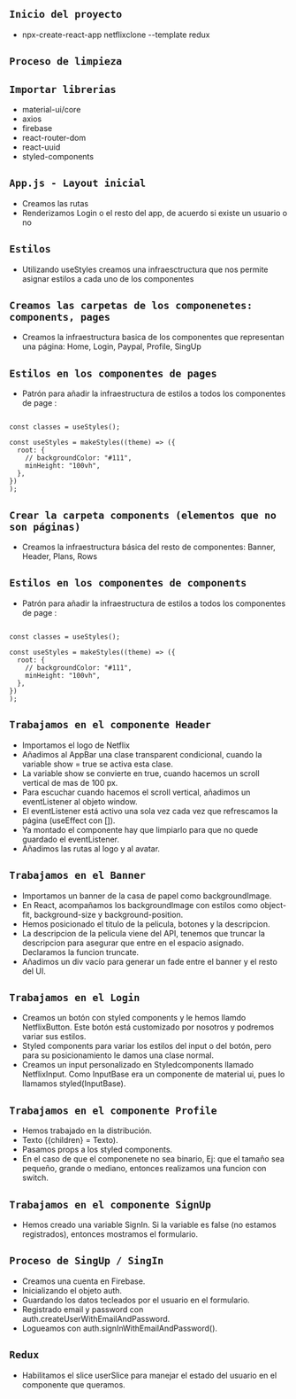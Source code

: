 
## `Inicio del proyecto`

- npx-create-react-app netflixclone --template redux

## `Proceso de limpieza`

## `Importar librerias`

- material-ui/core 
- axios 
- firebase 
- react-router-dom 
- react-uuid 
- styled-components

## `App.js - Layout inicial`

- Creamos las rutas
- Renderizamos Login o el resto del app, de acuerdo si existe un usuario o no

## `Estilos`

- Utilizando useStyles creamos una infraesctructura que nos permite asignar estilos a cada uno de los componentes

## `Creamos las carpetas de los componenetes: components, pages`

- Creamos la infraestructura basica de los componentes que representan una página: Home, Login, Paypal, Profile, SingUp

## `Estilos en los componentes de pages`

- Patrón para añadir la infraestructura de estilos a todos los componentes de page :

```

const classes = useStyles();

const useStyles = makeStyles((theme) => ({
  root: {
    // backgroundColor: "#111",
    minHeight: "100vh",
  },
})
);

```

## `Crear la carpeta components (elementos que no son páginas)`

- Creamos la infraestructura básica del resto de componentes: Banner, Header, Plans, Rows

## `Estilos en los componentes de components`

- Patrón para añadir la infraestructura de estilos a todos los componentes de page :

```

const classes = useStyles();

const useStyles = makeStyles((theme) => ({
  root: {
    // backgroundColor: "#111",
    minHeight: "100vh",
  },
})
);

```

## `Trabajamos en el componente Header`

- Importamos el logo de Netflix
- Añadimos al AppBar una clase transparent condicional, cuando la variable show = true se activa esta clase.
- La variable show se convierte en true, cuando hacemos un scroll vertical de mas de 100 px.
- Para escuchar cuando hacemos el scroll vertical, añadimos un eventListener al objeto window.
- El eventListener está activo una sola vez cada vez que refrescamos la página (useEffect con []).
- Ya montado el componente hay que limpiarlo para que no quede guardado el eventListener.
- Añadimos las rutas al logo y al avatar.

## `Trabajamos en el Banner`

- Importamos un banner de la casa de papel como backgroundImage.
- En React, acompañamos los backgroundImage con estilos como object-fit, background-size y background-position.
- Hemos posicionado el titulo de la pelicula, botones y la descripcion.
- La descripcion de la pelicula viene del API, tenemos que truncar la descripcion para asegurar que entre en el espacio asignado. Declaramos la funcion truncate.
- Añadimos un div vacío para generar un fade entre el banner y el resto del UI.

## `Trabajamos en el Login`

- Creamos un botón con styled components y le hemos llamdo NetflixButton. Este botón está customizado por nosotros y podremos variar sus estilos.
- Styled components para variar los estilos del input o del botón, pero para su posicionamiento le damos una clase normal.
- Creamos un input personalizado en Styledcomponents llamado NetflixInput. Como InputBase era un componente de material ui, pues lo llamamos styled(InputBase).

## `Trabajamos en el componente Profile`

- Hemos trabajado en la distribución.
- <Plans>Texto</Plans> ({children} = Texto).
- Pasamos props a los styled components.
- En el caso de que el componenete no sea binario, Ej: que el tamaño sea pequeño, grande o mediano, entonces realizamos una funcion con switch.

## `Trabajamos en el componente SignUp`

- Hemos creado una variable SignIn. Si la variable es false (no estamos registrados), entonces mostramos el formulario.

## `Proceso de SingUp / SingIn`

- Creamos una cuenta en Firebase.
- Inicializando el objeto auth.
- Guardando los datos tecleados por el usuario en el formulario.
- Registrado email y password con auth.createUserWithEmailAndPassword.
- Logueamos con auth.signInWithEmailAndPassword().

## `Redux`

- Habilitamos el slice userSlice para manejar el estado del usuario en el componente que queramos. 

